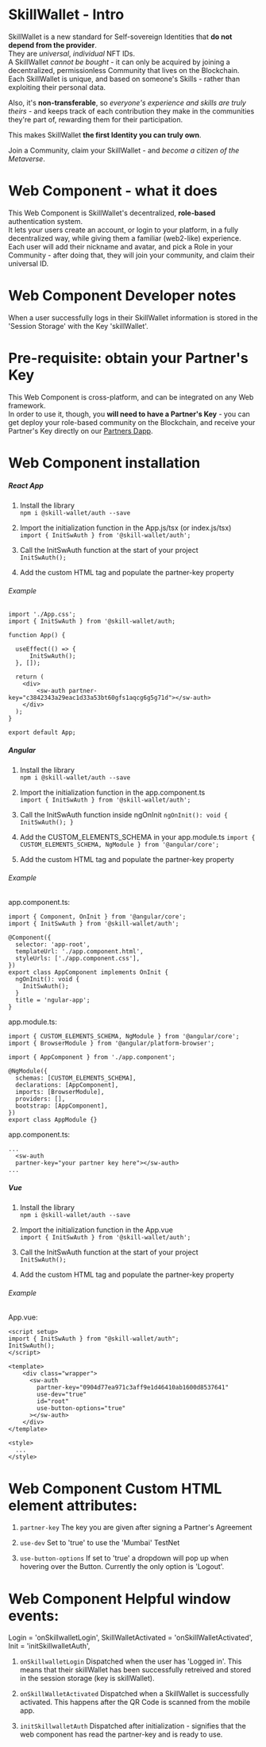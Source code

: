 # SkillWallet - Intro

SkillWallet is a new standard for Self-sovereign Identities that **do not depend from the provider**.  
They are _universal_, _individual_ NFT IDs.  
A SkillWallet _cannot be bought_ - it can only be acquired by joining a decentralized, permissionless Community that lives on the Blockchain.  
Each SkillWallet is unique, and based on someone's Skills - rather than exploiting their personal data.

Also, it's **non-transferable**, so _everyone's experience and skills are truly theirs_ - and keeps track of each contribution they make in the communities they're part of, rewarding them for their participation.

This makes SkillWallet **the first Identity you can truly own**.

Join a Community, claim your SkillWallet - and _become a citizen of the Metaverse_.

# Web Component - what it does

This Web Component is SkillWallet's decentralized, **role-based** authentication system.  
It lets your users create an account, or login to your platform, in a fully decentralized way, while giving them a familiar (web2-like) experience.  
Each user will add their nickname and avatar, and pick a Role in your Community - after doing that, they will join your community, and claim their universal ID.

# Web Component Developer notes

When a user successfully logs in their SkillWallet information is stored in the 'Session Storage' with the Key 'skillWallet'.

# Pre-requisite: obtain your Partner's Key

This Web Component is cross-platform, and can be integrated on any Web framework.  
In order to use it, though, you **will need to have a Partner's Key** - you can get deploy your role-based community on the Blockchain, and receive your Partner's Key directly on our [Partners Dapp](https://partners.skillwallet.id).

# Web Component installation

##### React App

1. Install the library  
   `npm i @skill-wallet/auth --save`

2. Import the initialization function in the App.js/tsx (or index.js/tsx)  
   `import { InitSwAuth } from '@skill-wallet/auth';`

3. Call the InitSwAuth function at the start of your project  
   `InitSwAuth();`

4. Add the custom HTML tag and populate the partner-key property

###### Example

```
import './App.css';
import { InitSwAuth } from '@skill-wallet/auth;

function App() {

  useEffect(() => {
      InitSwAuth();
  }, []);

  return (
    <div>
        <sw-auth partner-key="c3842343a29eac1d33a53bt60gfs1aqcg6g5g71d"></sw-auth>
    </div>
  );
}

export default App;
```

##### Angular

1. Install the library  
   `npm i @skill-wallet/auth --save`

2. Import the initialization function in the app.component.ts  
   `import { InitSwAuth } from '@skill-wallet/auth';`

3. Call the InitSwAuth function inside ngOnInit
   `ngOnInit(): void { InitSwAuth(); }`

4. Add the CUSTOM_ELEMENTS_SCHEMA in your app.module.ts
   `import { CUSTOM_ELEMENTS_SCHEMA, NgModule } from '@angular/core';`

5. Add the custom HTML tag and populate the partner-key property

###### Example

app.component.ts:

```
import { Component, OnInit } from '@angular/core';
import { InitSwAuth } from '@skill-wallet/auth';

@Component({
  selector: 'app-root',
  templateUrl: './app.component.html',
  styleUrls: ['./app.component.css'],
})
export class AppComponent implements OnInit {
  ngOnInit(): void {
    InitSwAuth();
  }
  title = 'ngular-app';
}
```

app.module.ts:

```
import { CUSTOM_ELEMENTS_SCHEMA, NgModule } from '@angular/core';
import { BrowserModule } from '@angular/platform-browser';

import { AppComponent } from './app.component';

@NgModule({
  schemas: [CUSTOM_ELEMENTS_SCHEMA],
  declarations: [AppComponent],
  imports: [BrowserModule],
  providers: [],
  bootstrap: [AppComponent],
})
export class AppModule {}

```

app.component.ts:

```
...
  <sw-auth
  partner-key="your partner key here"></sw-auth>
...
```

##### Vue

1. Install the library  
   `npm i @skill-wallet/auth --save`

2. Import the initialization function in the App.vue  
   `import { InitSwAuth } from '@skill-wallet/auth';`

3. Call the InitSwAuth function at the start of your project  
   `InitSwAuth();`

4. Add the custom HTML tag and populate the partner-key property

###### Example

App.vue:

```
<script setup>
import { InitSwAuth } from "@skill-wallet/auth";
InitSwAuth();
</script>

<template>
    <div class="wrapper">
      <sw-auth
        partner-key="0904d77ea971c3aff9e1d46410ab1600d8537641"
        use-dev="true"
        id="root"
        use-button-options="true"
      ></sw-auth>
    </div>
</template>

<style>
  ...
</style>

```

# Web Component Custom HTML element attributes:

1. `partner-key`
   The key you are given after signing a Partner's Agreement

2. `use-dev`
   Set to 'true' to use the 'Mumbai' TestNet

3. `use-button-options`
   If set to 'true' a dropdown will pop up when hovering over the Button. Currently the only option is 'Logout'.

# Web Component Helpful window events:

Login = 'onSkillwalletLogin',
SkillWalletActivated = 'onSkillWalletActivated',
Init = 'initSkillwalletAuth',

1. `onSkillwalletLogin`
   Dispatched when the user has 'Logged in'. This means that their skillWallet has been successfully retreived and stored in the session storage (key is skillWallet).

2. `onSkillWalletActivated`
   Dispatched when a SkillWallet is successfully activated. This happens after the QR Code is scanned from the mobile app.

3. `initSkillwalletAuth`
   Dispatched after initialization - signifies that the web component has read the partner-key and is ready to use.
